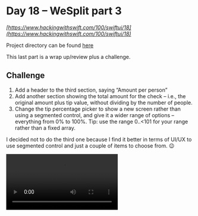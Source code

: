 # Day 18 – WeSplit part 3

_[https://www.hackingwithswift.com/100/swiftui/18](https://www.hackingwithswift.com/100/swiftui/18)_

Project directory can be found [here](../../projects/WeSplit/)

This last part is a wrap up/review plus a challenge.

## Challenge

1. Add a header to the third section, saying “Amount per person”
2. Add another section showing the total amount for the check – i.e., the original amount plus tip value, without dividing by the number of people.
3. Change the tip percentage picker to show a new screen rather than using a segmented control, and give it a wider range of options – everything from 0% to 100%. Tip: use the range 0..<101 for your range rather than a fixed array.

I decided not to do the third one because I find it better in terms of UI/UX to use segmented control and just a couple of items to choose from. :wink:

![output](../../assets/wesplit.mov)
